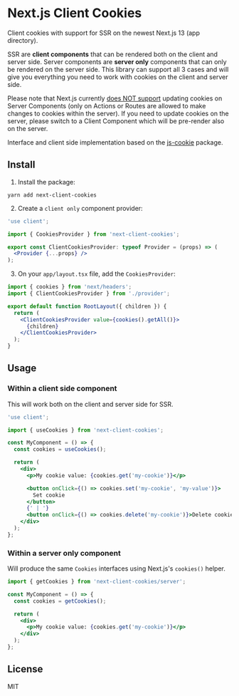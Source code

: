 # Next.js Client Cookies

Client cookies with support for SSR on the newest Next.js 13 (app directory).

SSR are **client components** that can be rendered both on the client and server side. Server components are **server only** components that can only be rendered on the server side. This library can support all 3 cases and will give you everything you need to work with cookies on the client and server side.

Please note that Next.js currently [does NOT support](https://nextjs.org/docs/app/api-reference/functions/cookies) updating cookies on Server Components (only on Actions or Routes are allowed to make changes to cookies within the server). If you need to update cookies on the server, please switch to a Client Component which will be pre-render also on the server.

Interface and client side implementation based on the [js-cookie](https://www.npmjs.com/package/js-cookie) package.

## Install

1. Install the package:

```
yarn add next-client-cookies
```

2. Create a `client only` component provider:

```jsx
'use client';

import { CookiesProvider } from 'next-client-cookies';

export const ClientCookiesProvider: typeof Provider = (props) => (
  <Provider {...props} />
);
```

3. On your `app/layout.tsx` file, add the `CookiesProvider`:

```jsx
import { cookies } from 'next/headers';
import { ClientCookiesProvider } from './provider';

export default function RootLayout({ children }) {
  return (
    <ClientCookiesProvider value={cookies().getAll()}>
      {children}
    </ClientCookiesProvider>
  );
}
```

## Usage

### Within a client side component

This will work both on the client and server side for SSR.

```jsx
'use client';

import { useCookies } from 'next-client-cookies';

const MyComponent = () => {
  const cookies = useCookies();

  return (
    <div>
      <p>My cookie value: {cookies.get('my-cookie')}</p>

      <button onClick={() => cookies.set('my-cookie', 'my-value')}>
        Set cookie
      </button>
      {' | '}
      <button onClick={() => cookies.delete('my-cookie')}>Delete cookie</button>
    </div>
  );
};
```

### Within a server only component

Will produce the same `Cookies` interfaces using Next.js's `cookies()` helper.

```jsx
import { getCookies } from 'next-client-cookies/server';

const MyComponent = () => {
  const cookies = getCookies();

  return (
    <div>
      <p>My cookie value: {cookies.get('my-cookie')}</p>
    </div>
  );
};
```

## License

MIT
